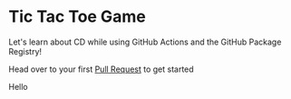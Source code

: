 # Tic Tac Toe Game

Let's learn about CD while using GitHub Actions and the GitHub Package Registry!

Head over to your first [Pull Request](../../pull/1) to get started

Hello
